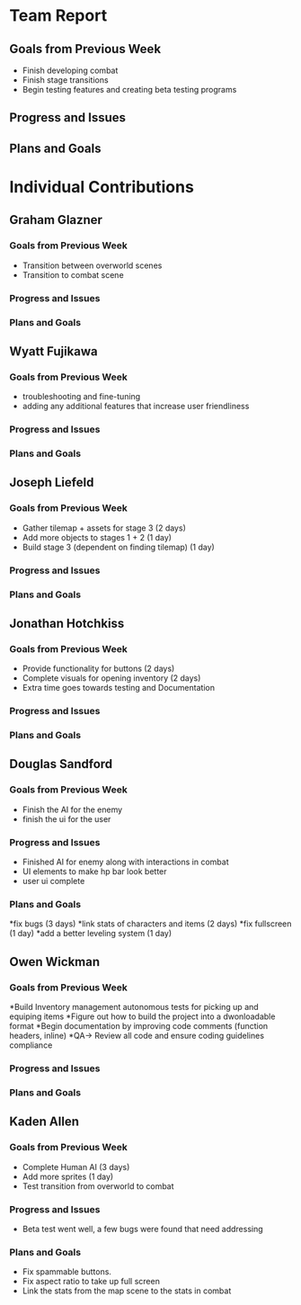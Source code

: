# Team Report

## Goals from Previous Week
* Finish developing combat
* Finish stage transitions
* Begin testing features and creating beta testing programs

## Progress and Issues


## Plans and Goals


# Individual Contributions

## Graham Glazner

### Goals from Previous Week
* Transition between overworld scenes
* Transition to combat scene

### Progress and Issues

### Plans and Goals


## Wyatt Fujikawa

### Goals from Previous Week
* troubleshooting and fine-tuning
* adding any additional features that increase user friendliness
  
### Progress and Issues


### Plans and Goals


## Joseph Liefeld

### Goals from Previous Week
* Gather tilemap + assets for stage 3 (2 days)
* Add more objects to stages 1 + 2 (1 day)
* Build stage 3 (dependent on finding tilemap) (1 day)

### Progress and Issues


### Plans and Goals


## Jonathan Hotchkiss

### Goals from Previous Week
* Provide functionality for buttons (2 days)
* Complete visuals for opening inventory (2 days)
* Extra time goes towards testing and Documentation

### Progress and Issues


### Plans and Goals


## Douglas Sandford

### Goals from Previous Week
* Finish the AI for the enemy
* finish the ui for the user
  
### Progress and Issues
* Finished AI for enemy along with interactions in combat
* UI elements to make hp bar look better
* user ui complete

### Plans and Goals
*fix bugs (3 days)
*link stats of characters and items (2 days)
*fix fullscreen (1 day)
*add a better leveling system (1 day)

## Owen Wickman

### Goals from Previous Week
*Build Inventory management autonomous tests for picking up and equiping items
*Figure out how to build the project into a dwonloadable format
*Begin documentation by improving code comments (function headers, inline) 
*QA-> Review all code and ensure coding guidelines compliance

### Progress and Issues


### Plans and Goals





## Kaden Allen

### Goals from Previous Week
* Complete Human AI (3 days)
* Add more sprites (1 day)
* Test transition from overworld to combat

### Progress and Issues
* Beta test went well, a few bugs were found that need addressing

### Plans and Goals
* Fix spammable buttons.
* Fix aspect ratio to take up full screen
* Link the stats from the map scene to the stats in combat
